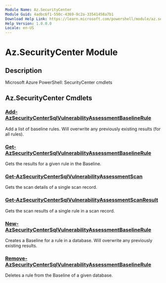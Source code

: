 ```yaml
---
Module Name: Az.SecurityCenter
Module Guid: 4adbc6f1-550c-4369-9c2a-33541458a7b1
Download Help Link: https://learn.microsoft.com/powershell/module/az.securitycenter
Help Version: 1.0.0.0
Locale: en-US
---
```


# Az.SecurityCenter Module
## Description
Microsoft Azure PowerShell: SecurityCenter cmdlets

## Az.SecurityCenter Cmdlets
### [Add-AzSecurityCenterSqlVulnerabilityAssessmentBaselineRule](Add-AzSecurityCenterSqlVulnerabilityAssessmentBaselineRule.md)
Add a list of baseline rules.
Will overwrite any previously existing results (for all rules).

### [Get-AzSecurityCenterSqlVulnerabilityAssessmentBaselineRule](Get-AzSecurityCenterSqlVulnerabilityAssessmentBaselineRule.md)
Gets the results for a given rule in the Baseline.

### [Get-AzSecurityCenterSqlVulnerabilityAssessmentScan](Get-AzSecurityCenterSqlVulnerabilityAssessmentScan.md)
Gets the scan details of a single scan record.

### [Get-AzSecurityCenterSqlVulnerabilityAssessmentScanResult](Get-AzSecurityCenterSqlVulnerabilityAssessmentScanResult.md)
Gets the scan results of a single rule in a scan record.

### [New-AzSecurityCenterSqlVulnerabilityAssessmentBaselineRule](New-AzSecurityCenterSqlVulnerabilityAssessmentBaselineRule.md)
Creates a Baseline for a rule in a database.
Will overwrite any previously existing results.

### [Remove-AzSecurityCenterSqlVulnerabilityAssessmentBaselineRule](Remove-AzSecurityCenterSqlVulnerabilityAssessmentBaselineRule.md)
Deletes a rule from the Baseline of a given database.

